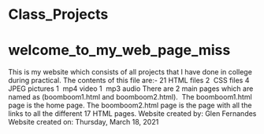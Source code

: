 # Class_Projects
# welcome_to_my_web_page_miss
This is my website which consists of all projects that I have done in college during practical.
The contents of this file are:-
21 HTML files
2  CSS files
4  JPEG pictures
1  mp4 video
1  mp3 audio
There are 2 main pages which are named as (boomboom1.html and boomboom2.html). 
The boomboom1.html page is the home page.
The boomboom2.html page is the page with all the links to all the different 17 HTML pages.
Website created by: Glen Fernandes
Website created on: Thursday, March 18, 2021
